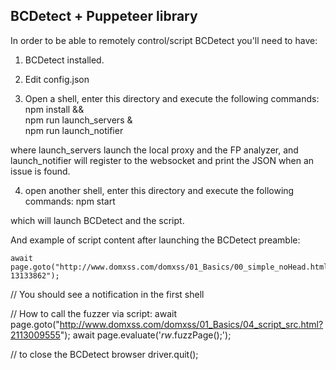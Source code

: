 ## BCDetect + Puppeteer library


In order to be able to remotely control/script BCDetect you'll need to have:

1. BCDetect installed.
2. Edit config.json

3. Open a shell, enter this directory and execute the following commands:
	npm install && \
	npm run launch_servers & \
	npm run launch_notifier

where launch_servers launch the local proxy and the FP analyzer,
and launch_notifier will register to the websocket and print the JSON when an issue is found.

4. open another shell, enter this directory and execute the following commands:
	npm start

which will launch BCDetect and the script.

And example of script content after launching the BCDetect preamble:

	await page.goto("http://www.domxss.com/domxss/01_Basics/00_simple_noHead.html?13133862");
// You should see a notification in the first shell

// How to call the fuzzer via script:
    await page.goto("http://www.domxss.com/domxss/01_Basics/04_script_src.html?2113009555");
    await page.evaluate('_rw_.fuzzPage();');
    
// to close the BCDetect browser
driver.quit();





	